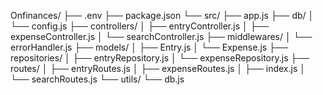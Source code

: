 Onfinances/
├── .env
├── package.json
└── src/
    ├── app.js
    ├── db/
    │   └── config.js
    ├── controllers/
    │   ├── entryController.js
    │   ├── expenseController.js
    │   └── searchController.js
    ├── middlewares/
    │   └── errorHandler.js
    ├── models/
    │   ├── Entry.js
    │   └── Expense.js
    ├── repositories/
    │   ├── entryRepository.js
    │   └── expenseRepository.js
    ├── routes/
    │   ├── entryRoutes.js
    │   ├── expenseRoutes.js
    │   ├── index.js
    │   └── searchRoutes.js
    └── utils/
        └── db.js
